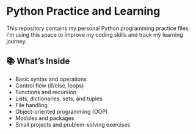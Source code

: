 # Python Practice and Learning

This repository contains my personal Python programming practice files.  
I'm using this space to improve my coding skills and track my learning journey.

## 📚 What’s Inside

- Basic syntax and operations
- Control flow (if/else, loops)
- Functions and recursion
- Lists, dictionaries, sets, and tuples
- File handling
- Object-oriented programming (OOP)
- Modules and packages
- Small projects and problem-solving exercises 
